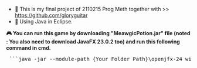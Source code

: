 - 📌 This is my final project of 2110215 Prog Meth together with >> https://github.com/gloryguitar
- 🔧 Using Java in Eclipse.

**🎮 You can run this game by downloading "MeawgicPotion.jar" file (noted : You also need to download JavaFX 23.0.2 too) and run this following command in cmd.**

<pre> ```java -jar --module-path {Your_Folder_Path}\openjfx-24_windows-x64_bin-sdk\javafx-sdk-24\lib --add-modules javafx.controls,javafx.graphics,javafx.media,javafx.fxml MeawgicPotion.jar ``` </pre>
